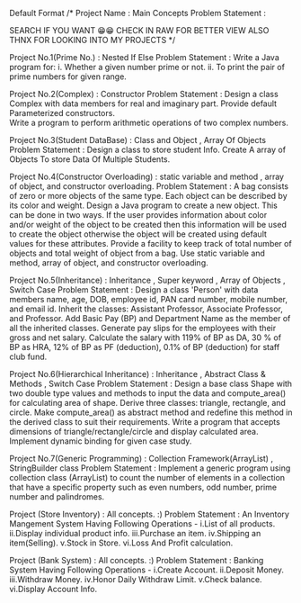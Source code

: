 Default Format
/*
Project Name                           : Main Concepts
Problem Statement                      :

SEARCH IF YOU WANT 😁😁
CHECK IN RAW FOR BETTER VIEW
ALSO THNX FOR LOOKING INTO MY PROJECTS
*/

Project No.1(Prime No.)                : Nested If Else 
Problem Statement                      : Write a Java program for:
                                         i. Whether a given number prime or not.
                                         ii. To print the pair of prime numbers for given range.
                                   
Project No.2(Complex)                  : Constructor
Problem Statement                      : Design a class Complex with data members for real and imaginary part. 
                                         Provide default Parameterized  constructors.  
                                         Write  a  program  to perform  arithmetic  operations  of  two  complex 
                                         numbers.
                         
Project No.3(Student DataBase)         : Class and Object , Array Of Objects
Problem Statement                      : Design a class to store student Info.
                                         Create A array of Objects To store Data Of Multiple Students.
                                 
Project No.4(Constructor Overloading)  : static variable and method , array of object, and constructor overloading.
Problem Statement                      : A bag consists of zero or more objects of the same type. Each object can be
                                         described by its color and weight. Design a Java program to create a new
                                         object. This can be done in two ways. If the user provides information about
                                         color and/or weight of the object to be created then this information will be
                                         used to create the object otherwise the object will be created using default
                                         values for these attributes. Provide a facility to keep track of total number of
                                         objects and total weight of object from a bag. Use static variable and
                                         method, array of object, and constructor overloading.
                                        
Project No.5(Inheritance)              : Inheritance , Super keyword , Array of Objects , Switch Case 
Problem Statement                      : Design a class 'Person' with data members 
                                         name, age, DOB, employee id, PAN card number, mobile number, and email id.
                                         Inherit the classes: Assistant Professor, Associate Professor, and Professor.
                                         Add Basic Pay (BP) and Department Name as the member of all the inherited classes.
                                         Generate pay slips for the employees with their gross and net salary.
                                         Calculate the salary with 119% of BP as DA, 30 % of BP as HRA, 
                                         12% of BP as PF (deduction), 0.1% of BP (deduction) for staff club fund.
                                        
Project No.6(Hierarchical Inheritance) : Inheritance , Abstract Class & Methods , Switch Case
Problem Statement                      : Design a base class Shape with two double type values and methods to input the data and compute_area()
                                         for calculating area of shape. Derive three classes: triangle, rectangle, and circle.
                                         Make compute_area() as abstract method and redefine this method in the derived class to suit their requirements.
                                         Write a program that accepts dimensions of triangle/rectangle/circle and display calculated area.
                                         Implement dynamic binding for given case study.
                                         
Project No.7(Generic Programming)      : Collection Framework(ArrayList) , StringBuilder class
Problem Statement                      : Implement a generic program using collection class (ArrayList) 
                                         to count the number of elements in a collection that have a specific property
                                         such as even numbers, odd number, prime number and palindromes.
                                         
Project (Store Inventory)              : All concepts. :)
Problem Statement                      : An Inventory Mangement System Having Following Operations -
                                         i.List of all products.
                                         ii.Display individual product info.
                                         iii.Purchase an item.
                                         iv.Shipping an item(Selling).
                                         v.Stock in Store.
                                         vi.Loss And Profit calculation.
                                         
Project (Bank System)                  : All concepts. :)
Problem Statement                      : Banking System Having Following Operations -
                                         i.Create Account.
                                         ii.Deposit Money.
                                         iii.Withdraw Money.
                                         iv.Honor Daily Withdraw Limit.
                                         v.Check balance.
                                         vi.Display Account Info.
